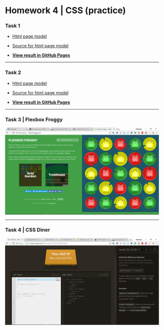 # Homework 4 | CSS (practice)

### Task 1

* [Html page model](https://github.com/MVolodya/HW-4-CSS/blob/master/sourse/example.png)
* [Source for html page model](https://github.com/MVolodya/HW-4-CSS/blob/master/sourse/home-task.docx)

* **[View result in GitHub Pages](https://mvolodya.github.io/HW-4-CSS/task1/index.html)**

---

### Task 2

* [Html page model](https://github.com/MVolodya/HW-4-CSS/blob/master/sourse/v10-original.jpg)
* [Source for html page model](https://github.com/MVolodya/HW-4-CSS/blob/master/sourse/home-task.docx)

* **[View result in GitHub Pages](https://mvolodya.github.io/HW-4-CSS/task2/index.html)**

---

### Task 3 | Flexbox Froggy

![task3, img1](https://github.com/MVolodya/HW-4-CSS/blob/master/sourse/flexboxfroggy.png)

---

### Task 4 | CSS Diner

![task4, img2](https://github.com/MVolodya/HW-4-CSS/blob/master/sourse/cssdiner.png)
